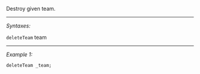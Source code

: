 Destroy given team.


---
*Syntaxes:*

`deleteTeam` team

---
*Example 1:*

```sqf
deleteTeam _team;
```